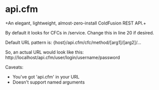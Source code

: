 api.cfm
=======

+An elegant, lightweight, almost-zero-install ColdFusion REST API.+

By default it looks for CFCs in /service.  Change this in line 20 if desired.

Default URL pattern is:
  {host}/api.cfm/cfc/method/[arg1]/[arg2]/...

So, an actual URL would look like this:
  http://localhost/api.cfm/user/login/username/password


Caveats:
* You've got 'api.cfm' in your URL
* Doesn't support named arguments
